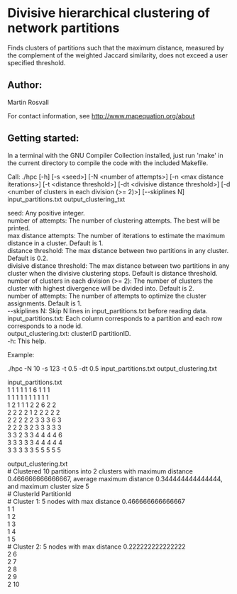 # Divisive hierarchical clustering of network partitions

Finds clusters of partitions such that the maximum distance, measured by the complement of the weighted Jaccard similarity, does not exceed a user specified threshold.

## Author:

Martin Rosvall

For contact information, see http://www.mapequation.org/about


## Getting started:

In a terminal with the GNU Compiler Collection installed,
just run 'make' in the current directory to compile the
code with the included Makefile.


Call: ./hpc [-h] [-s \<seed\>] [-N \<number of attempts\>] [-n \<max distance iterations\>] [-t \<distance threshold\>] [-dt \<divisive distance threshold\>] [-d \<number of clusters in each division (>= 2)\>] [--skiplines N] input_partitions.txt output_clustering_txt  

seed: Any positive integer.  
number of attempts: The number of clustering attempts. The best will be printed.   
max distance attempts: The number of iterations to estimate the maximum distance in a cluster. Default is 1.   
distance threshold: The max distance between two partitions in any cluster. Default is 0.2.  
divisive distance threshold: The max distance between two partitions in any cluster when the divisive clustering stops. Default is distance threshold.    
number of clusters in each division (>= 2): The number of clusters the cluster with highest divergence will be divided into. Default is 2.  
number of attempts: The number of attempts to optimize the cluster assignments. Default is 1.  
--skiplines N: Skip N lines in input_partitions.txt before reading data.   
input_partitions.txt: Each column corresponds to a partition and each row corresponds to a node id.  
output_clustering.txt: clusterID partitionID.  
-h: This help.  

Example:

./hpc -N 10 -s 123 -t 0.5 -dt 0.5 input_partitions.txt output_clustering.txt    

input_partitions.txt  
1 1 1 1 1 1 6 1 1 1  
1 1 1 1 1 1 1 1 1 1  
1 2 1 1 1 2 2 6 2 2  
2 2 2 2 1 2 2 2 2 2  
2 2 2 2 2 3 3 3 6 3  
2 2 2 3 2 3 3 3 3 3  
3 3 2 3 3 4 4 4 4 6  
3 3 3 3 3 4 4 4 4 4  
3 3 3 3 3 5 5 5 5 5  

output_clustering.txt   
\# Clustered 10 partitions into 2 clusters with maximum distance 0.466666666666667, average maximum distance  0.344444444444444,  and maximum cluster size 5  
\# ClusterId PartitionId  
\# Cluster 1: 5 nodes with max distance 0.466666666666667  
1 1  
1 2  
1 3  
1 4  
1 5  
\# Cluster 2: 5 nodes with max distance 0.222222222222222  
2 6  
2 7  
2 8  
2 9  
2 10   
